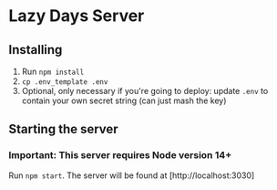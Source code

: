 # Lazy Days  Server

## Installing

1. Run `npm install`
2. `cp .env_template .env`
3. Optional, only necessary if you're going to deploy: update `.env` to contain your own secret string (can just mash the key)

## Starting the server

### Important: This server requires Node version 14+

Run `npm start`. The server will be found at [http://localhost:3030]
